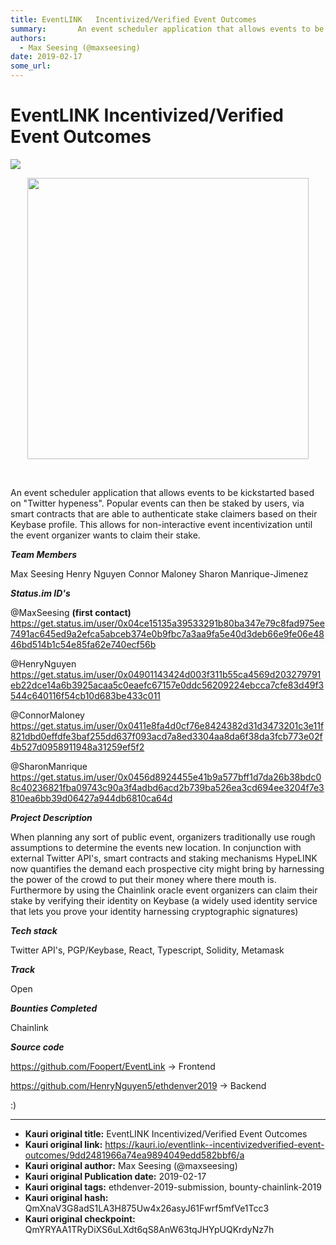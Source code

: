 ```yaml
---
title: EventLINK   Incentivized/Verified Event Outcomes 
summary:       An event scheduler application that allows events to be kickstarted based on Twitter hypeness. Popular events can then be staked by users, via smart contracts that are able to authenticate stake claimers based on their Keybase profile. This allows for non-interactive event incentivization until the event organizer wants to claim their stake. Team Members Max Seesing Henry Nguyen Connor Maloney Sharon Manrique-Jimenez Status.im IDs @MaxSeesing (first contact) https-//get.status.im/user/0x04
authors:
  - Max Seesing (@maxseesing)
date: 2019-02-17
some_url: 
---
```


# EventLINK   Incentivized/Verified Event Outcomes 

![](https://ipfs.infura.io/ipfs/QmbZRpmfswDUFBKn9GdcMrZZGVrLBgvZ63y8K46yN3Rtn9)



<div align="center">
  <img src="https://i.imgur.com/DXdnPqI.jpg" width="450"/>
</div>

&nbsp;
&nbsp;
&nbsp;


An event scheduler application that allows events to be kickstarted based on "Twitter hypeness". Popular events can then be staked by users, via smart contracts that are able to authenticate stake claimers based on their Keybase profile. This allows for non-interactive event incentivization until the event organizer wants to claim their stake.

**_Team Members_**

Max Seesing
Henry Nguyen 
Connor Maloney
Sharon Manrique-Jimenez

**_Status.im ID's_**

@MaxSeesing **(first contact)**  https://get.status.im/user/0x04ce15135a39533291b80ba347e79c8fad975ee7491ac645ed9a2efca5abceb374e0b9fbc7a3aa9fa5e40d3deb66e9fe06e4846bd514b1c54e85fa62e740ecf56b


@HenryNguyen  https://get.status.im/user/0x04901143424d003f311b55ca4569d203279791eb22dce14a6b3925acaa5c0eaefc67157e0ddc56209224ebcca7cfe83d49f3544c640116f54cb10d683be433c011

@ConnorMaloney https://get.status.im/user/0x0411e8fa4d0cf76e8424382d31d3473201c3e11f821dbd0effdfe3baf255dd637f093acd7a8ed3304aa8da6f38da3fcb773e02f4b527d0958911948a31259ef5f2

@SharonManrique https://get.status.im/user/0x0456d8924455e41b9a577bff1d7da26b38bdc08c40236821fba09743c90a3f4adbd6acd2b739ba526ea3cd694ee3204f7e3810ea6bb39d06427a944db6810ca64d

**_Project Description_**

When planning any sort of public event, organizers traditionally use rough assumptions to determine the events new location. In conjunction with external Twitter API's, smart contracts and staking mechanisms HypeLINK now quantifies the demand each prospective city might bring by harnessing the power of the crowd to put their money where there mouth is. Furthermore by using the Chainlink oracle event organizers can claim their stake by verifying their identity on Keybase (a widely used identity service that lets you prove your identity harnessing cryptographic signatures) 


**_Tech stack_**

Twitter API's, PGP/Keybase, React, Typescript, Solidity, Metamask

**_Track_**

Open

**_Bounties Completed_**

Chainlink 

**_Source code_**

https://github.com/Foopert/EventLink -> Frontend

https://github.com/HenryNguyen5/ethdenver2019 -> Backend

:)







---

- **Kauri original title:** EventLINK   Incentivized/Verified Event Outcomes 
- **Kauri original link:** https://kauri.io/eventlink--incentivizedverified-event-outcomes/9dd2481966a74ea9894049edd582bbf6/a
- **Kauri original author:** Max Seesing (@maxseesing)
- **Kauri original Publication date:** 2019-02-17
- **Kauri original tags:** ethdenver-2019-submission, bounty-chainlink-2019
- **Kauri original hash:** QmXnaV3G8adS1LA3H875Uw4x26asyJ61Fwrf5mfVe1Tcc3
- **Kauri original checkpoint:** QmYRYAA1TRyDiXS6uLXdt6qS8AnW63tqJHYpUQKrdyNz7h



